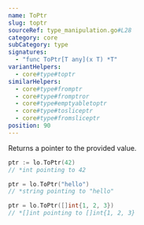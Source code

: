 ```yaml
---
name: ToPtr
slug: toptr
sourceRef: type_manipulation.go#L28
category: core
subCategory: type
signatures:
  - "func ToPtr[T any](x T) *T"
variantHelpers:
  - core#type#toptr
similarHelpers:
  - core#type#fromptr
  - core#type#fromptror
  - core#type#emptyabletoptr
  - core#type#tosliceptr
  - core#type#fromsliceptr
position: 90
---
```


Returns a pointer to the provided value.

```go
ptr := lo.ToPtr(42)
// *int pointing to 42

ptr = lo.ToPtr("hello")
// *string pointing to "hello"

ptr = lo.ToPtr([]int{1, 2, 3})
// *[]int pointing to []int{1, 2, 3}
```